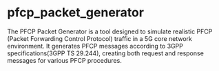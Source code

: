 # pfcp_packet_generator
The PFCP Packet Generator is a tool designed to simulate realistic PFCP (Packet Forwarding Control Protocol) traffic in a 5G core network environment. It generates PFCP messages according to 3GPP specifications(3GPP TS 29.244), creating both request and response messages for various PFCP procedures.
